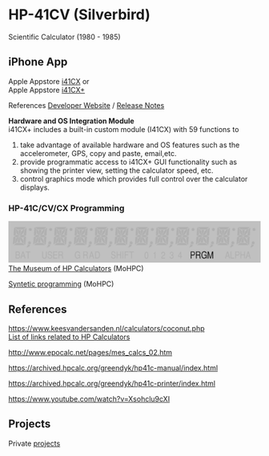 # HP-41CV (Silverbird)
Scientific Calculator (1980 - 1985)

## iPhone App 
Apple Appstore [i41CX](https://apps.apple.com/de/app/i41cx/id292619450)  or   
Apple Appstore [i41CX+](https://apps.apple.com/de/app/i41cx/id289068865)  

References [Developer Website](http://alsoftiphone.com/) / [Release Notes](http://alsoftiphone.com/i41CX/releaseNotes.txt)  


**Hardware and OS Integration Module**  
i41CX+ includes a built-in custom module (I41CX) with 59 functions to   
1. take advantage of available hardware and OS features such as the accelerometer, GPS, copy and paste, email,etc.
2. provide programmatic access to i41CX+ GUI functionality such as showing the printer view, setting the calculator speed, etc.
3. control graphics mode which provides full control over the calculator displays.

### HP-41C/CV/CX Programming
[![flying-goose-simulation](references/HP-41CV_goose.gif)](https://www.hpmuseum.org/prog/hp41prog.htm#advanced) 
[The Museum of HP Calculators](https://www.hpmuseum.org/prog/hp41prog.htm#advanced) (MoHPC)

[Syntetic programming](https://www.hpmuseum.org/prog/synth41.htm) (MoHPC)

## References

https://www.keesvandersanden.nl/calculators/coconut.php  
[List of links related to HP Calculators](https://www.keesvandersanden.nl/calculators/links.php)

http://www.epocalc.net/pages/mes_calcs_02.htm  

https://archived.hpcalc.org/greendyk/hp41c-manual/index.html

https://archived.hpcalc.org/greendyk/hp41c-printer/index.html

https://www.youtube.com/watch?v=Xsohclu9cXI

## Projects

Private [projects](https://github.com/griemide/i41CX/)  
[]() 
[]() 
[]() 
[]() 
[]() 
[]() 
